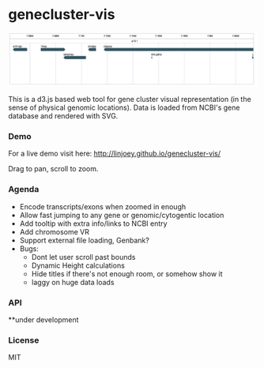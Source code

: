 # genecluster-vis

![0.0.1 screencap](ss.png)

This is a d3.js based web tool for gene cluster visual representation (in the sense of physical genomic locations). Data is loaded from NCBI's gene database and rendered with SVG. 

### Demo
For a live demo visit here:
http://linjoey.github.io/genecluster-vis/

Drag to pan, scroll to zoom. 

### Agenda
- Encode transcripts/exons when zoomed in enough
- Allow fast jumping to any gene or genomic/cytogentic location   
- Add tooltip with extra info/links to NCBI entry
- Add chromosome VR
- Support external file loading, Genbank?
- Bugs:
    - Dont let user scroll past bounds
    - Dynamic Height calculations
    - Hide titles if there's not enough room, or somehow show it 
    - laggy on huge data loads

### API
**under development

### License
MIT

